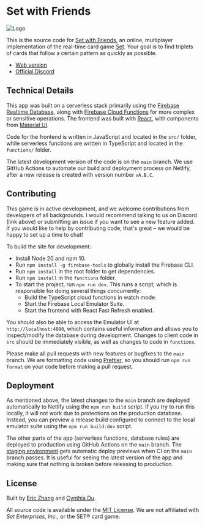 # Set with Friends

![Logo](https://i.imgur.com/YTldFYX.png)

This is the source code for [Set with Friends](https://setwithfriends.com/), an
online, multiplayer implementation of the real-time card game
[Set](<https://en.wikipedia.org/wiki/Set_(card_game)>). Your goal is to find
triplets of cards that follow a certain pattern as quickly as possible.

- [Web version](https://setwithfriends.com/)
- [Official Discord](https://discord.gg/XbjJyc9)

## Technical Details

This app was built on a serverless stack primarily using the
[Firebase Realtime Database](https://firebase.google.com/docs/database), along
with [Firebase Cloud Functions](https://firebase.google.com/docs/functions) for
more complex or sensitive operations. The frontend was built with
[React](https://reactjs.org/), with components from
[Material UI](https://material-ui.com/).

Code for the frontend is written in JavaScript and located in the `src/` folder,
while serverless functions are written in TypeScript and located in the
`functions/` folder.

The latest development version of the code is on the `main` branch. We use
GitHub Actions to automate our build and deployment process on Netlify, after a
new release is created with version number `vA.B.C`.

## Contributing

This game is in active development, and we welcome contributions from developers
of all backgrounds. I would recommend talking to us on Discord (link above) or
submitting an issue if you want to see a new feature added. If you would like to
help by contributing code, that's great – we would be happy to set up a time to
chat!

To build the site for development:

- Install Node 20 and npm 10.
- Run `npm install -g firebase-tools` to globally install the Firebase CLI.
- Run `npm install` in the root folder to get dependencies.
- Run `npm install` in the `functions` folder.
- To start the project, run `npm run dev`. This runs a script, which is
  responsible for doing several things concurrently:
  - Build the TypeScript cloud functions in watch mode.
  - Start the Firebase Local Emulator Suite.
  - Start the frontend with React Fast Refresh enabled.

You should also be able to access the Emulator UI at `http://localhost:4000`,
which contains useful information and allows you to inspect/modify the database
during development. Changes to client code in `src` should be immediately
visible, as well as changes to code in `functions`.

Please make all pull requests with new features or bugfixes to the `main`
branch. We are formatting code using [Prettier](https://prettier.io/), so you
should run `npm run format` on your code before making a pull request.

## Deployment

As mentioned above, the latest changes to the `main` branch are deployed
automatically to Netlify using the `npm run build` script. If you try to run
this locally, it will not work due to protections on the production database.
Instead, you can preview a release build configured to connect to the local
emulator suite using the `npm run build:dev` script.

The other parts of the app (serverless functions, database rules) are deployed
to production using GitHub Actions on the `main` branch. The
[staging environment](https://setwithfriends-dev.web.app/) gets automatic deploy
previews when CI on the `main` branch passes. It is useful for seeing the latest
version of the app and making sure that nothing is broken before releasing to
production.

## License

Built by [Eric Zhang](https://github.com/ekzhang) and
[Cynthia Du](https://github.com/cynthiakedu).

All source code is available under the [MIT License](LICENSE.txt). We are not
affiliated with _Set Enterprises, Inc._, or the SET® card game.
